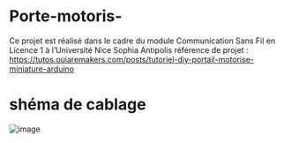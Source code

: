 # Porte-motoris-
Ce projet est réalisé dans le cadre du module Communication Sans Fil en Licence 1 à l’Université 
Nice Sophia Antipolis 
référence de projet : https://tutos.ouiaremakers.com/posts/tutoriel-diy-portail-motorise-miniature-arduino
# shéma de cablage
![image](https://github.com/rniwar/Porte-motoris-/assets/167518957/8efe51ab-0b66-4784-9862-d24139e2d2dd)



